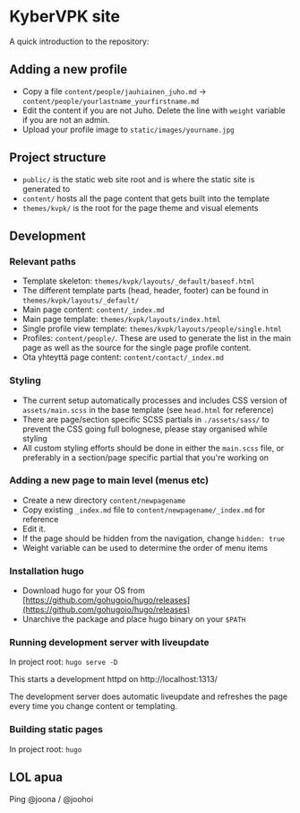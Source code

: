 # KyberVPK site

A quick introduction to the repository:

## Adding a new profile

* Copy a file `content/people/jauhiainen_juho.md` -> `content/people/yourlastname_yourfirstname.md`
* Edit the content if you are not Juho. Delete the line with `weight` variable if you are not an admin.
* Upload your profile image to `static/images/yourname.jpg`


## Project structure
* `public/` is the static web site root and is where the static site is generated to
* `content/` hosts all the page content that gets built into the template
* `themes/kvpk/` is the root for the page theme and visual elements

## Development

### Relevant paths

* Template skeleton: `themes/kvpk/layouts/_default/baseof.html`
* The different template parts (head, header, footer) can be found in `themes/kvpk/layouts/_default/`
* Main page content: `content/_index.md`
* Main page template: `themes/kvpk/layouts/index.html`
* Single profile view template: `themes/kvpk/layouts/people/single.html`
* Profiles: `content/people/`. These are used to generate the list in the main page as well as the source for the single page profile content.
* Ota yhteyttä page content: `content/contact/_index.md`

### Styling

* The current setup automatically processes and includes CSS version of `assets/main.scss` in the base template (see `head.html` for reference)
* There are page/section specific SCSS partials in `./assets/sass/` to prevent the CSS going full bolognese, please stay organised while styling
* All custom styling efforts should be done in either the `main.scss` file, or preferably in a section/page specific partial that you're working on

### Adding a new page to main level (menus etc)

* Create a new directory `content/newpagename`
* Copy existing `_index.md` file to `content/newpagename/_index.md` for reference
* Edit it. 
* If the page should be hidden from the navigation, change `hidden: true`
* Weight variable can be used to determine the order of menu items

### Installation hugo

* Download hugo for your OS from [https://github.com/gohugoio/hugo/releases](https://github.com/gohugoio/hugo/releases)
* Unarchive the package and place hugo binary on your `$PATH`

### Running development server with liveupdate

In project root:
`hugo serve -D`

This starts a development httpd on http://localhost:1313/

The development server does automatic liveupdate and refreshes the page every time you change content or templating.

### Building static pages

In project root:
`hugo`

## LOL apua

Ping @joona / @joohoi
